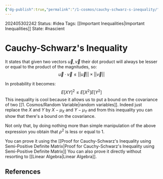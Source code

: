 ```yaml
---
{"dg-publish":true,"permalink":"/1-cosmos/cauchy-schwarz-s-inequality/"}
---
```


202405302242
Status: #idea
Tags: [[Important Inequalities\|Important Inequalities]]
State: #nascient
# Cauchy-Schwarz's Inequality
It states that given two vectors $\vec u, \vec v$ their dot product will always be lesser or equal to the product of the magnitudes, so:
$$
\vec u\cdot \vec v \leq ||\vec u|| \times ||\vec v||
$$

In probability it becomes:
$$
E[XY]^2 \le E[X^2]E[Y^2]
$$
This inequality is cool because it allows us to put a bound on the covariance of two [[1. Cosmos/Random Variable\|random variables]]. Indeed just replace the $X$ and $Y$ by $X-\mu_X$ and $Y-\mu_Y$ and from this inequality you can show that there's a bound on the covariance. 

Not only that, by doing nothing more than simple manipulation of the above expression you obtain that $\rho^2$ is less or equal to $1$.

You can prove it using the [[Proof for Cauchy-Schwarz's Inequality using Semi-Positive Definite Matrix\|Proof for Cauchy-Schwarz's Inequality using Semi-Positive Definite Matrix]]
You can also prove it directly without resorting to [[Linear Algebra\|Linear Algebra]].
## References
